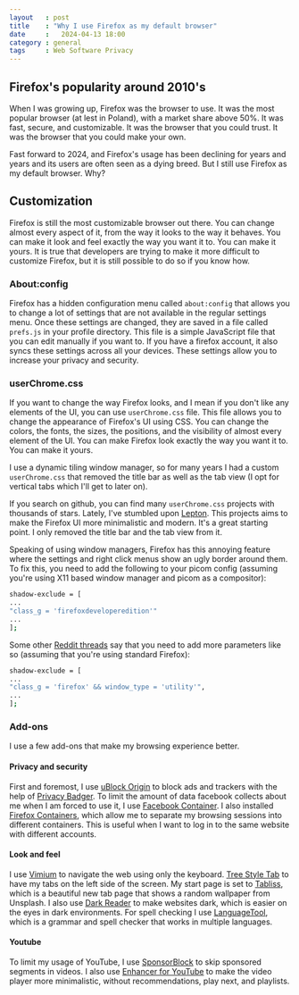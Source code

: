 ```yaml
---
layout   : post
title    : "Why I use Firefox as my default browser"
date     :   2024-04-13 18:00
category : general
tags     : Web Software Privacy
---
```


## Firefox's popularity around 2010's

When I was growing up, Firefox was the browser to use. It was the most popular
browser (at lest in Poland), with a market share above 50%. It was fast, secure,
and customizable. It was the browser that you could trust. It was the browser
that you could make your own.

Fast forward to 2024, and Firefox's usage has been declining for years and years
and its users are often seen as a dying breed. But I still use Firefox as my
default browser. Why?

## Customization

Firefox is still the most customizable browser out there. You can change almost
every aspect of it, from the way it looks to the way it behaves. You can make it
look and feel exactly the way you want it to. You can make it yours. It is true
that developers are trying to make it more difficult to customize Firefox, but
it is still possible to do so if you know how.

### About:config

Firefox has a hidden configuration menu called `about:config` that allows you to
change a lot of settings that are not available in the regular settings menu.
Once these settings are changed, they are saved in a file called `prefs.js` in
your profile directory. This file is a simple JavaScript file that you can edit
manually if you want to. If you have a firefox account, it also syncs these
settings across all your devices. These settings allow you to increase your
privacy and security.

### userChrome.css

If you want to change the way Firefox looks, and I mean if you don't like any
elements of the UI, you can use `userChrome.css` file. This file allows you to
change the appearance of Firefox's UI using CSS. You can change the colors, the
fonts, the sizes, the positions, and the visibility of almost every element of
the UI. You can make Firefox look exactly the way you want it to. You can make
it yours.

I use a dynamic tiling window manager, so for many years I had a custom
`userChrome.css` that removed the title bar as well as the tab view (I opt for
vertical tabs which I'll get to later on).

If you search on github, you can find many `userChrome.css` projects with
thousands of stars. Lately, I've stumbled upon [Lepton][1]. This projects aims to make
the Firefox UI more minimalistic and modern. It's a great starting point. I only
removed the title bar and the tab view from it.

Speaking of using window managers, Firefox has this annoying feature where the
settings and right click menus show an ugly border around them. To fix this, you
need to add the following to your picom config (assuming you're using X11 based
window manager and picom as a compositor):

```bash
shadow-exclude = [
...
"class_g = 'firefoxdeveloperedition'"
...
];
```

Some other [Reddit threads][2] say that you need to add more parameters like so
(assuming that you're using standard Firefox):

```bash
shadow-exclude = [
...
"class_g = 'firefox' && window_type = 'utility'",
...
];
```

### Add-ons

I use a few add-ons that make my browsing experience better.

#### Privacy and security

First and foremost, I use [uBlock Origin][3] to block ads and trackers with the
help of [Privacy Badger][4]. To limit the amount of data facebook collects about
me when I am forced to use it, I use [Facebook Container][5]. I also installed
[Firefox Containers][6], which allow me to separate my browsing sessions into
different containers. This is useful when I want to log in to the same website
with different accounts.

#### Look and feel

I use [Vimium][7] to navigate the web using only the keyboard.
[Tree Style Tab][8] to have my tabs on the left side of the screen. My start page
is set to [Tabliss][9], which is a beautiful new tab page that shows a random
wallpaper from Unsplash. I also use [Dark Reader][10] to make websites dark,
which is easier on the eyes in dark environments. For spell checking I use
[LanguageTool][11], which is a grammar and spell checker that works in multiple
languages.

#### Youtube

 To limit my usage of YouTube, I use [SponsorBlock][12] to skip sponsored
segments in videos. I also use [Enhancer for YouTube][13] to make the video player
more minimalistic, without recommendations, play next, and playlists.

[1]: <https://github.com/black7375/Firefox-UI-Fix>
[2]: <https://www.reddit.com/r/FirefoxCSS/comments/nr5mqb/comment/h0enxnf/?utm_source=share&utm_medium=web3x&utm_name=web3xcss&utm_term=1&utm_content=share_button>
[3]: <https://addons.mozilla.org/en-US/firefox/addon/ublock-origin/>
[4]: <https://addons.mozilla.org/en-US/firefox/addon/privacy-badger17/>
[5]: <https://addons.mozilla.org/en-US/firefox/addon/facebook-container/>
[6]: <https://addons.mozilla.org/en-US/firefox/addon/multi-account-containers/>
[7]: <https://addons.mozilla.org/en-US/firefox/addon/vimium-ff/>
[8]: <https://addons.mozilla.org/en-US/firefox/addon/tree-style-tab/>
[9]: <https://addons.mozilla.org/en-US/firefox/addon/tabliss/>
[10]: <https://addons.mozilla.org/en-US/firefox/addon/darkreader/>
[11]: <https://addons.mozilla.org/en-US/firefox/addon/languagetool/>
[12]: <https://addons.mozilla.org/en-US/firefox/addon/sponsorblock/>
[13]: <https://addons.mozilla.org/en-US/firefox/addon/enhancer-for-youtube/>
